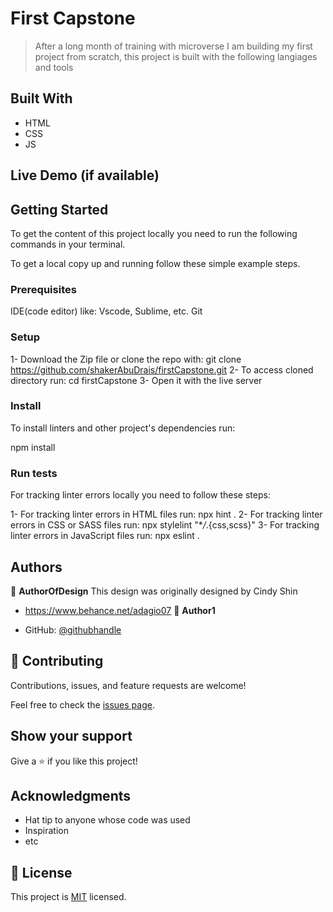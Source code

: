 # First Capstone

> After a long month of training with microverse I am building my first project from scratch, this project is built with the following langiages and tools


## Built With

- HTML
- CSS
- JS

## Live Demo (if available)


## Getting Started

To get the content of this project locally you need to run the following commands in your terminal.


To get a local copy up and running follow these simple example steps.

### Prerequisites
IDE(code editor) like: Vscode, Sublime, etc.
Git

### Setup
1- Download the Zip file or clone the repo with:
git clone https://github.com/shakerAbuDrais/firstCapstone.git
2- To access cloned directory run:
cd firstCapstone
3- Open it with the live server

### Install
To install linters and other project's dependencies run:

npm install

### Run tests
For tracking linter errors locally you need to follow these steps:

1- For tracking linter errors in HTML files run:
npx hint .
2- For tracking linter errors in CSS or SASS files run:
npx stylelint "\*_/_.{css,scss}"
3- For tracking linter errors in JavaScript files run:
npx eslint .

## Authors
👤 **AuthorOfDesign**
This design was originally designed by Cindy Shin
- https://www.behance.net/adagio07
👤 **Author1**

- GitHub: [@githubhandle](https://github.com/shakerAbuDrais)

## 🤝 Contributing

Contributions, issues, and feature requests are welcome!

Feel free to check the [issues page](../../issues/).

## Show your support

Give a ⭐️ if you like this project!

## Acknowledgments

- Hat tip to anyone whose code was used
- Inspiration
- etc

## 📝 License

This project is [MIT](/LICENSE) licensed.

